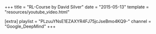 +++
title = "RL-Course by David Silver"
date = "2015-05-13"
template = "resources/youtube_video.html"

[extra]
playlist = "PLzuuYNsE1EZAXYR4FJ75jcJseBmo4KQ9-"
channel = "Google_DeepMind"
+++